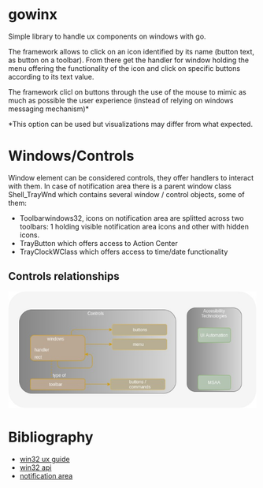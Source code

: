 # gowinx

Simple library to handle ux components on windows with go. 

The framework allows to click on an icon identified by its name (button text, as button on a toolbar). From there get the handler
for window holding the menu offering the functionality of the icon and click on specific buttons according to its text value. 

The framework clicl on buttons through the use of the mouse to mimic as much as possible the user experience (instead of relying on windows messaging mechanism)*

*This option can be used but visualizations may differ from what expected.

# Windows/Controls

Window element can be considered controls, they offer handlers to interact with them. In case of notification area
there is a parent window class Shell_TrayWnd which contains several window / control objects, some of them:

* Toolbarwindows32, icons on notification area are splitted across two toolbars: 1 holding visible notification area icons and other with hidden icons.
* TrayButton which offers access to Action Center
* TrayClockWClass which offers access to time/date functionality

## Controls relationships

![win32ux](docs/diagrams/win32ux.jpg?raw=true)

# Bibliography

* [win32 ux guide](https://docs.microsoft.com/en-us/windows/win32/uxguide/guidelines)   
* [win32 api](https://docs.microsoft.com/en-us/windows/win32/api/_base/) 
* [notification area](https://docs.microsoft.com/en-us/windows/win32/shell/notification-area) 
